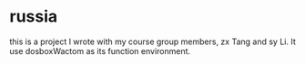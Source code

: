 # russia
this is a project I wrote with my course group members, zx Tang and sy Li. It use dosboxWactom as its function environment.
